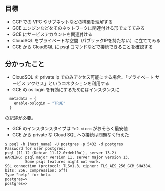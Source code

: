## 目標
- GCP での VPC やサブネットなどの構築を理解する
- GCE エンジンなどをそのネットワークに関連付ける形で立ててみる
- GCE にサービスアカウントを関連付ける
- CloudSQL をプライベートな空間（パブリックIPを持たない）に立ててみる
- GCE から CloudSQL に psql コマンドなどで接続できることを確認する

## 分かったこと
- CloudSQL を private ip でのみアクセス可能にする場合、「プライベート サービス アクセス」というコネクションを利用する
- GCE の os login を有効にするためにはインスタンスに 
```terraform
  metadata = {
    enable-oslogin = "TRUE"
  }
```
の記述が必要。
- GCE のインスタンスタイプは `"e2-micro` がおそらく最安値
- GCE から private な Cloud SQL への接続は問題なく行えた
```shell
$ psql -h {host_name} -U postgres -p 5432 -d postgres
Password for user postgres: 
psql (11.12 (Debian 11.12-0+deb10u1), server 13.2)
WARNING: psql major version 11, server major version 13.
         Some psql features might not work.
SSL connection (protocol: TLSv1.3, cipher: TLS_AES_256_GCM_SHA384, bits: 256, compression: off)
Type "help" for help.
postgres=> 
postgres=> 
```
